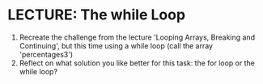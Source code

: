 # LECTURE: The while Loop
1. Recreate the challenge from the lecture 'Looping Arrays, Breaking and Continuing', 
but this time using a while loop (call the array 'percentages3')
2. Reflect on what solution you like better for this task: the for loop or the while
loop?

